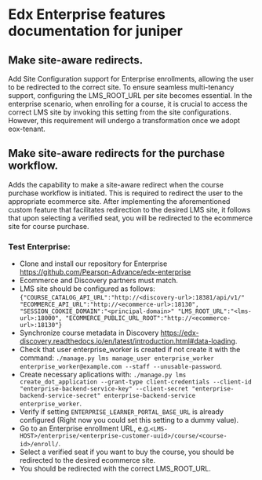 # Edx Enterprise features documentation for juniper

## Make site-aware redirects.

Add Site Configuration support for Enterprise enrollments, allowing the user to be redirected to the correct site. To ensure seamless multi-tenancy support, configuring the LMS_ROOT_URL per site becomes essential. In the enterprise scenario, when enrolling for a course, it is crucial to access the correct LMS site by invoking this setting from the site configurations. However, this requirement will undergo a transformation once we adopt eox-tenant.

## Make site-aware redirects for the purchase workflow.

Adds the capability to make a site-aware redirect when the course purchase workflow is initiated. This is required to redirect the user to the appropriate ecommerce site. After implementing the aforementioned custom feature that facilitates redirection to the desired LMS site, it follows that upon selecting a verified seat, you will be redirected to the ecommerce site for course purchase.

### Test Enterprise:

- Clone and install our repository for Enterprise https://github.com/Pearson-Advance/edx-enterprise
- Ecommerce and Discovery partners must match.
- LMS site should be configured as follows: `{"COURSE_CATALOG_API_URL":"http://<discovery-url>:18381/api/v1/" "ECOMMERCE_API_URL":"http://<ecommerce-url>:18130", "SESSION_COOKIE_DOMAIN":"<principal-domain>" "LMS_ROOT_URL":"<lms-url>:18000", "ECOMMERCE_PUBLIC_URL_ROOT":"http://<ecommerce-url>:18130"}`
- Synchronize course metadata in Discovery https://edx-discovery.readthedocs.io/en/latest/introduction.html#data-loading.
- Check that user enterprise_worker is created if not create it with the command: `./manage.py lms manage_user enterprise_worker enterprise_worker@example.com --staff --unusable-password`.
- Create necessary aplications with: `./manage.py lms create_dot_application --grant-type client-credentials --client-id "enterprise-backend-service-key" --client-secret "enterprise-backend-service-secret" enterprise-backend-service enterprise_worker`.
- Verify if setting `ENTERPRISE_LEARNER_PORTAL_BASE_URL` is already configured (Right now you could set this setting to a dummy value).
- Go to an Enterprise enrollment URL, e.g.`<LMS-HOST>/enterprise/<enterprise-customer-uuid>/course/<course-id>/enroll/`.
- Select a verified seat if you want to buy the course, you should be redirected to the desired ecommerce site.
- You should be redirected with the correct LMS_ROOT_URL.
